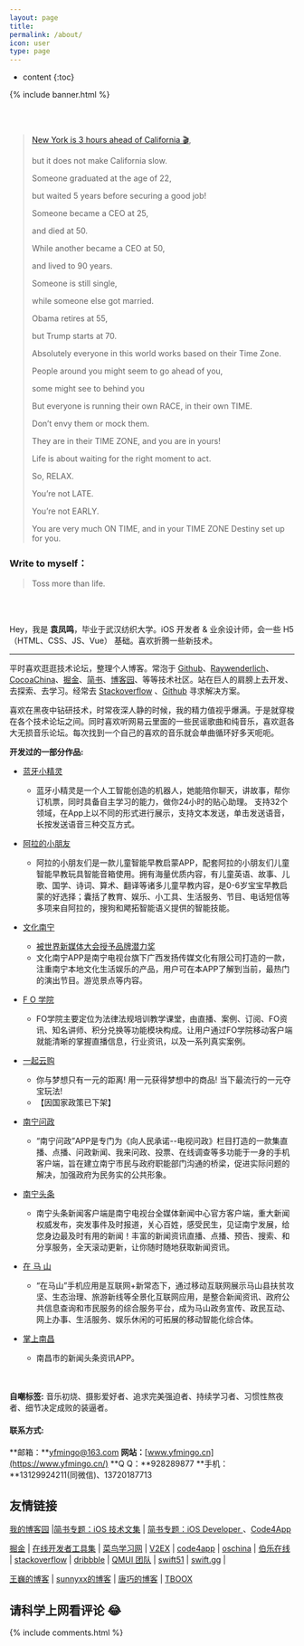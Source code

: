 ```yaml
---
layout: page
title:
permalink: /about/
icon: user
type: page
---
```


* content
{:toc}


{% include banner.html %}


<!-- ![](https://ws1.sinaimg.cn/large/cb81ffe8gy1fgcq0s5cooj20np0hstdx.jpg)-->
<!-- ![](https://ws3.sinaimg.cn/large/006tNc79gy1fznkoc09swj31hc0u0npf.jpg) -->


<br><br>


> [New York is 3 hours ahead of California 🎬](https://video.tudou.com/v/XMzYwOTY4NDA0NA==.html?spm=a2h0k.8191414.0.0&from=s1.8-1-1.2),
> 
> but it does not make California slow.
> 
> Someone graduated at the age of 22,
> 
> but waited 5 years before securing a good job!
> 
> Someone became a CEO at 25,
> 
> and died at 50.
> 
> While another became a CEO at 50,
> 
> and lived to 90 years.
> 
> Someone is still single,
> 
> while someone else got married.
> 
> Obama retires at 55,
> 
> but Trump starts at 70.
> 
> Absolutely everyone in this world works based on their Time Zone.
> 
> People around you might seem to go ahead of you,
> 
> some might see to behind you
> 
> But everyone is running their own RACE, in their own TIME.
> 
> Don’t envy them or mock them.
> 
> They are in their TIME ZONE, and you are in yours!
> 
> Life is about waiting for the right moment to act.
> 
> So, RELAX.
> 
> You’re not LATE.
> 
> You’re not EARLY.
> 
> You are very much ON TIME, and in your TIME ZONE Destiny set up for you.


### Write to myself：

> Toss more than life.

<br><br>

Hey，我是 **袁凤鸣**，毕业于武汉纺织大学。iOS 开发者 & 业余设计师，会一些 H5（HTML、CSS、JS、Vue） 基础。喜欢折腾一些新技术。

-------


平时喜欢逛逛技术论坛，整理个人博客。常泡于 [Github](https://github.com/search?l=Objective-C&o=desc&q=stars%3A%3E100&s=updated&type=Repositories&utf8=%E2%9C%93)、[Raywenderlich](https://www.raywenderlich.com/category/ios)、[CocoaChina](http://www.cocoachina.com/ios/index.html)、[掘金](https://juejin.im/welcome/ios)、[简书](https://www.jianshu.com/c/e84a7722d673)、[博客园](https://www.cnblogs.com/cate/ios/)、等等技术社区。站在巨人的肩膀上去开发、去探索、去学习。经常去 [Stackoverflow](https://stackoverflow.com/questions/tagged/ios) 、[Github](https://github.com/search?l=Objective-C&o=desc&q=stars%3A%3E100&s=updated&type=Repositories&utf8=%E2%9C%93) 寻求解决方案。

喜欢在黑夜中钻研技术，时常夜深人静的时候，我的精力值视乎爆满。于是就穿梭在各个技术论坛之间。同时喜欢听网易云里面的一些民谣歌曲和纯音乐，喜欢逛各大无损音乐论坛。每次找到一个自己的喜欢的音乐就会单曲循环好多天呃呃。

**开发过的一部分作品:**
 
 - <a target="_blank" href="https://itunes.apple.com/cn/app/id1241200980?mt=8"> 蓝牙小精灵      </a>
	 - 蓝牙小精灵是一个人工智能创造的机器人，她能陪你聊天，讲故事，帮你订机票，同时具备自主学习的能力，做你24小时的贴心助理。 支持32个领域，在App上以不同的形式进行展示，支持文本发送，单击发送语音，长按发送语音三种交互方式。
 
 - <a target="_blank" href="https://itunes.apple.com/cn/app/id1241200980?mt=8"> 阿拉的小朋友      </a>
	 - 阿拉的小朋友们是一款儿童智能早教启蒙APP，配套阿拉的小朋友们儿童智能早教玩具智能音箱使用。拥有海量优质内容，有儿童英语、故事、儿歌、国学、诗词、算术、翻译等诸多儿童早教内容，是0-6岁宝宝早教启蒙的好选择；囊括了教育、娱乐、小工具、生活服务、节目、电话短信等多项来自阿拉的，搜狗和飔拓智能语义提供的智能技能。

 - <a target="_blank" href="https://itunes.apple.com/cn/app/id1321310096?mt=8"> 文化南宁       </a>
	 - <a target="_blank" href="https://ws2.sinaimg.cn/large/006tNc79gy1fr9ui8ov7lj313w0tztgo.jpg"> 被世界新媒体大会授予品牌潜力奖 </a>
	 - 文化南宁APP是南宁电视台旗下广西发扬传媒文化有限公司打造的一款，注重南宁本地文化生活娱乐的产品，用户可在本APP了解到当前，最热门的演出节目。游览景点等内容。
 
 - <a target="_blank" href="https://itunes.apple.com/cn/app/id1179906438?mt=8"> F O 学院 </a>
	 - FO学院主要定位为法律法规培训教学课堂，由直播、案例、订阅、FO资讯、知名讲师、积分兑换等功能模块构成。让用户通过FO学院移动客户端就能清晰的掌握直播信息，行业资讯，以及一系列真实案例。
 
 - <a target="_blank" href="https://itunes.apple.com/cn/app/id1147640197?mt=8"> 一起云购		</a> 
	 - 你与梦想只有一元的距离! 用一元获得梦想中的商品! 当下最流行的一元夺宝玩法!
	 - 【因国家政策已下架】
	 
 - <a target="_blank" href="https://itunes.apple.com/cn/app/id977886800?mt=8"> 南宁问政 		</a> 
	 - “南宁问政”APP是专门为《向人民承诺--电视问政》栏目打造的一款集直播、点播、问政新闻、我来问政、投票、在线调查等多功能于一身的手机客户端，旨在建立南宁市民与政府职能部门沟通的桥梁，促进实际问题的解决，加强政府为民务实的公共形象。
 
 - <a target="_blank" href="https://itunes.apple.com/cn/app/id863921247?mt=8"> 南宁头条 		</a> 
	 - 南宁头条新闻客户端是南宁电视台全媒体新闻中心官方客户端，重大新闻权威发布，突发事件及时报道，关心百姓，感受民生，见证南宁发展，给您身边最及时有用的新闻！丰富的新闻资讯直播、点播、预告、搜索、和分享服务，全天滚动更新，让你随时随地获取新闻资讯。
 
 - <a target="_blank" href="https://itunes.apple.com/cn/app/id1184797652?mt=8"> 在   马   山 		</a> 
	 - “在马山”手机应用是互联网+新常态下，通过移动互联网展示马山县扶贫攻坚、生态治理、旅游新线等全景化互联网应用，是整合新闻资讯、政府公共信息查询和市民服务的综合服务平台，成为马山政务宣传、政民互动、网上办事、生活服务、娱乐休闲的可拓展的移动智能化综合体。
 
 - <a target="_blank" href="https://itunes.apple.com/cn/app/id780406619?mt=8"> 掌上南昌 		</a> 
	 - 南昌市的新闻头条资讯APP。

　

<!-- [蓝牙小精灵](https://itunes.apple.com/cn/app/id1241200980?mt=8)（智能语音助手类型）、[文化南宁](https://itunes.apple.com/cn/app/id1321310096?mt=8)([被实世界新媒体大会授予品牌潜力奖](https://ws2.sinaimg.cn/large/006tNc79gy1fr9ui8ov7lj313w0tztgo.jpg))、[FO学院](https://itunes.apple.com/cn/app/id1179906438?mt=8)、 [一起云购](https://itunes.apple.com/cn/app/id1147640197?mt=8)(因国家政策已下架)、 ARKVPN(因国家政策已下架)、[南宁问政](https://itunes.apple.com/cn/app/id977886800?mt=8)、 [南宁头条 ](https://itunes.apple.com/cn/app/id863921247?mt=8)、[在马山](https://itunes.apple.com/cn/app/id1184797652?mt=8)、 [掌上南昌](https://itunes.apple.com/cn/app/id780406619?mt=8) 等等。 -->


<!--**目前所在公司：** 

[飔拓 (武汉泰迪智慧科技有限公司)](http://www.stormorai.com/) ，飔拓总部位于中国光谷，在北京、厦门、深圳分别设有子公司，业务已覆盖北京、上海、武汉、江西、广州等数十个省市。飔拓是一家专注于“智能人机交互”领域的高新技术企业，公司核心产品包括智能交互语义平台、分布式机器学习平台、智能交互舆情系统等。

**以前工作过的公司：**
[北京众思高远科技有限公司](http://www.asia-cloud.com/) 众思高远公司总部位于北京，在武汉和南宁设有分公司。主要关注于搭建区域性融合媒体平台，为传统媒体行业转型、商业企业的移动化建设，提供技术解决方案，同时提供平台服务和运营支持。-->

    
**自嘲标签:**
音乐初烧、摄影爱好者、追求完美强迫者、持续学习者、习惯性熬夜者、细节决定成败的装逼者。
        
#### **联系方式:**  
**邮箱：**yfmingo@163.com
**网站：**[www.yfmingo.cn](https://www.yfmingo.cn/)
**Q Q：**928289877
**手机：**13129924211(同微信)、13720187713 



<!-- <h5>Talks</h5>
    <ul>
    <li><a href="//huangxuan.me/2016/11/20/sw-101-gdgdf/">Service Worker 101 · GDG DevFest 2016 北京</a></li>
    <li><a href="//huangxuan.me/2016/10/20/pwa-qcon2016/">Progressive Web Apps，复兴序章 · QCon 上海 2016</a></li>
    <li><a href="//huangxuan.me/2016/06/05/pwa-in-my-pov/">Progressive Web App 之我见 · 2016</a></li>
    <li><a href="//huangxuan.me/2015/12/28/css-sucks-2015/">CSS Still Sucks 2015 · 2015</a></li>
    <li><a href="//huangxuan.me/2015/07/09/js-module-7day/">JavaScript 模块化七日谈 · 2015</a></li>
    </ul> -->


## 友情链接
 
[我的博客园](http://www.cnblogs.com/yfming/) \|[简书专题：iOS 技术文集](http://www.jianshu.com/c/8554d4ccb9b9) \| [简书专题：iOS Developer ](http://www.jianshu.com/c/e84a7722d673) 、[Code4App](http://www.code4app.com/forum-2-1-117-118.html)


[掘金](https://gold.xitu.io/timeline/ios) \| [在线开发者工具集](http://tool.lu/c/developer) \| [菜鸟学习网](http://www.runoob.com/) \| [V2EX](https://www.v2ex.com/) \| [code4app](http://code4app.qiniudn.com/) \| [oschina](http://www.oschina.net/ios/home) \| [伯乐在线](http://ios.jobbole.com/category/ios-dev/) \| [stackoverflow](http://stackoverflow.com/) \| [dribbble](https://dribbble.com/shots?list=teams) \| [QMUI 团队](https://github.com/QMUI) \| [swift51](http://www.swift51.com/) \| [swift.gg](http://swift.gg/) \| 


[王巍的博客](https://onevcat.com/#blog) \| [sunnyxx的博客](http://blog.sunnyxx.com/) \| [唐巧的博客](http://blog.devtang.com/) \| [TBOOX](http://www.tboox.org/cn/) 

 

## 请科学上网看评论 😂
{% include comments.html %}


